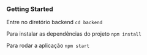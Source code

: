 ### Getting Started
Entre no diretório backend ``` cd backend ```

Para instalar as dependências do projeto ``` npm install ```

Para rodar a aplicação ``` npm start ```
